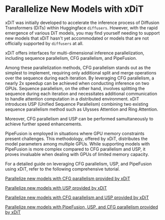 # Parallelize New Models with xDiT

xDiT was initially developed to accelerate the inference process of Diffusion Transformers (DiTs) within Huggingface `diffusers`. However, with the rapid emergence of various DiT models, you may find yourself needing to support new models that xDiT hasn't yet accommodated or models that are not officially supported by `diffusers` at all.

xDiT offers interfaces for multi-dimensional inference parallelization, including sequence parallelism, CFG parallelism, and PipeFusion. 

Among these parallelization methods, CFG parallelism stands out as the simplest to implement, requiring only additional split and merge operations over the sequence during each iteration. By leveraging CFG parallelism, a nearly 2x speedup can be achieved when conducting inference on two GPUs. Sequence parallelism, on the other hand, involves splitting the sequence during each iteration and necessitates additional communication to handle attention computation in a distributed environment. xDiT introduces USP (Unified Sequence Parallelism) combining two existing sequence parallelism method such as Ulysses Attention and Ring Attention. 

Moreover, CFG parallelism and USP can be performed samultaneously to achieve further speed enhancements.

PipeFusion is employed in situations where GPU memory constraints present challenges. This methodology, offered by xDiT, distributes the model parameters among multiple GPUs. While supporting models with PipeFusion is more complex compared to CFG parallelism and USP, it proves invaluable when dealing with GPUs of limited memory capacity.

For a detailed guide on leveraging CFG parallelism, USP, and PipeFusion using xDiT, refer to the following comprehensive tutorial.

[Parallelize new models with CFG parallelism provided by xDiT](adding_model_cfg.md)

[Parallelize new models with USP provided by xDiT](adding_model_usp.md)

[Parallelize new models with CFG parallelism and USP provided by xDiT](adding_model_cfg_usp.md)

[Parallelize new models with PipeFusion, USP, and CFG parallelism provided by xDiT](adding_model_pipefusion.md)
